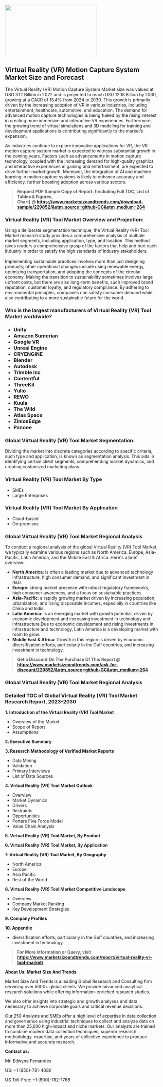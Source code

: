 <p><img class="alignnone size-medium wp-image-20088" src="https://ffe5etoiles.com/wp-content/uploads/2024/12/MST1-300x171.png" alt="" width="300" height="171" /></p><h2>Virtual Reality (VR) Motion Capture System Market Size and Forecast</h2><p>The Virtual Reality (VR) Motion Capture System Market size was valued at USD 3.12 Billion in 2022 and is projected to reach USD 12.18 Billion by 2030, growing at a CAGR of 18.4% from 2024 to 2030. This growth is primarily driven by the increasing adoption of VR in various industries, including entertainment, healthcare, automotive, and education. The demand for advanced motion capture technologies is being fueled by the rising interest in creating more immersive and interactive VR experiences. Furthermore, the growing trend of virtual simulations and 3D modeling for training and development applications is contributing significantly to the market’s expansion.</p><p>As industries continue to explore innovative applications for VR, the VR motion capture system market is expected to witness substantial growth in the coming years. Factors such as advancements in motion capture technology, coupled with the increasing demand for high-quality graphics and interactive experiences in gaming and entertainment, are expected to drive further market growth. Moreover, the integration of AI and machine learning in motion capture systems is likely to enhance accuracy and efficiency, further boosting adoption across various sectors.</p></p><blockquote id="" class=""><strong>Request PDF Sample Copy of Report: (Including Full TOC, List of Tables &amp; Figures, Chart)&nbsp;@&nbsp;<strong><a href="https://www.marketsizeandtrends.com/download-sample/229852/&utm_source=github-GC&utm_medium=264" target="_blank">https://www.marketsizeandtrends.com/download-sample/229852/&utm_source=github-GC&utm_medium=264</a></strong></strong></blockquote><h3 id="" class="">Virtual Reality (VR) Tool Market&nbsp;Overview and Projection:</h3><p id="" class="">Using a deliberate segmentation technique, the Virtual Reality (VR) Tool Market research study provides a comprehensive analysis of multiple market segments, including application, type, and location. This method gives readers a comprehensive grasp of the factors that help and hurt each industry in order to satisfy the high standards of industry stakeholders. <br /> <br />Implementing sustainable practices involves more than just designing products; other operational changes include using renewable energy, optimizing transportation, and adopting the concepts of the circular economy. Making the transition to sustainability sometimes involves large upfront costs, but there are also long-term benefits, such improved brand reputation, customer loyalty, and regulatory compliance. By adhering to environmental principles, companies can satisfy consumer demand while also contributing to a more sustainable future for the world.</p><h3 id="" class="">Who is the largest manufacturers of&nbsp;Virtual Reality (VR) Tool Market worldwide?</h3><h3 class=""><p><ul><li>Unity </li><li> Amazon Sumerian </li><li> Google VR </li><li> Unreal Engine </li><li> CRYENGINE </li><li> Blender </li><li> Autodesk </li><li> Trimble Inc </li><li> Contentful </li><li> ThreeKit </li><li> Yulio </li><li> REWO </li><li> Kuula </li><li> The Wild </li><li> Atlas Space </li><li> ZiniosEdge </li><li> Panoee</li></ul></p></h3><h3 id="" class="">Global&nbsp;Virtual Reality (VR) Tool Market Segmentation:</h3><p id="" class="">Dividing the market into discrete categories according to specific criteria, such type and application, is known as segmentation analysis. This aids in identifying certain client segments, comprehending market dynamics, and creating customized marketing plans.</p><h3 id="" class="">Virtual Reality (VR) Tool Market&nbsp;By Type</h3><p><p><ul><li>SMEs</li><li> Large Enterprises</p></li></ul></p></p><h3 id="" class="">Virtual Reality (VR) Tool Market&nbsp;By Application</h3><p class=""><p><ul><li>Cloud-based</li><li> On-premises</li></ul></p></p><h3 id="" class="">Global Virtual Reality (VR) Tool Market Regional Analysis</h3><p id="" class="">To conduct a regional analysis of the global Virtual Reality (VR) Tool Market, we typically examine various regions such as North America, Europe, Asia-Pacific, Latin America, and the Middle East &amp; Africa. Here's a brief overview:</p><ul><li><strong>North America</strong>: is often a leading market due to advanced technology infrastructure, high consumer demand, and significant investment in R&amp;D.</li><li><strong>Europe</strong>: strong market presence with robust regulatory frameworks, high consumer awareness, and a focus on sustainable practices.</li><li><strong>Asia-Pacific</strong>: a rapidly growing market driven by increasing population, urbanization, and rising disposable incomes, especially in countries like China and India.</li><li><strong>Latin America</strong>: is an emerging market with growth potential, driven by economic development and increasing investment in technology and infrastructure.Due to economic development and rising investments in infrastructure and technology, Latin America is a developing market with room to grow.</li><li><strong>Middle East &amp; Africa</strong>: Growth in this region is driven by economic diversification efforts, particularly in the Gulf countries, and increasing investment in technology.</li></ul><blockquote id="" class=""><strong>Get a Discount On The Purchase Of This Report @ <strong><a href="https://www.marketsizeandtrends.com/ask-for-discount/229852/&utm_source=github-GC&utm_medium=264" target="_blank">https://www.marketsizeandtrends.com/ask-for-discount/229852/&utm_source=github-GC&utm_medium=264</a></strong></strong></blockquote><h3 id="" class="">Global Virtual Reality (VR) Tool Market Regional Analysis</h3><h3 id="" class="">Detailed TOC of Global Virtual Reality (VR) Tool Market Research Report, 2023-2030</h3><p id="" class=""><strong>1. Introduction of the Virtual Reality (VR) Tool Market</strong></p><ul><li>Overview of the Market</li><li>Scope of Report</li><li>Assumptions</li></ul><p id="" class=""><strong>2. Executive Summary</strong></p><p id="" class=""><strong>3. Research Methodology of Verified Market Reports</strong></p><ul><li>Data Mining</li><li>Validation</li><li>Primary Interviews</li><li>List of Data Sources</li></ul><p id="" class=""><strong>4. Virtual Reality (VR) Tool Market Outlook</strong></p><ul><li>Overview</li><li>Market Dynamics</li><li>Drivers</li><li>Restraints</li><li>Opportunities</li><li>Porters Five Force Model</li><li>Value Chain Analysis</li></ul><p id="" class=""><strong>5. Virtual Reality (VR) Tool Market, By Product</strong></p><p id="" class=""><strong>6. Virtual Reality (VR) Tool Market, By Application</strong></p><p id="" class=""><strong>7. Virtual Reality (VR) Tool Market, By Geography</strong></p><ul><li>North America</li><li>Europe</li><li>Asia Pacific</li><li>Rest of the World</li></ul><p id="" class=""><strong>8. Virtual Reality (VR) Tool Market Competitive Landscape</strong></p><ul><li>Overview</li><li>Company Market Ranking</li><li>Key Development Strategies</li></ul><p id="" class=""><strong>9. Company Profiles</strong></p><p id="" class=""><strong>10. Appendix</strong></p><ul><li>diversification efforts, particularly in the Gulf countries, and increasing investment in technology.</li></ul><blockquote id="" class=""><strong>For More Information or Query, visit <strong><strong><a href="https://www.marketsizeandtrends.com/report/virtual-reality-vr-tool-market/" target="_blank">https://www.marketsizeandtrends.com/report/virtual-reality-vr-tool-market/</a></strong></strong></strong></blockquote><p id="" class=""><strong>About Us: Market Size And Trends</strong></p><p id="" class="">Market Size And Trends is a leading Global Research and Consulting firm servicing over 5000+ global clients. We provide advanced analytical research solutions while offering information-enriched research studies.</p><p id="" class="">We also offer insights into strategic and growth analyses and data necessary to achieve corporate goals and critical revenue decisions.</p><p id="" class="">Our 250 Analysts and SMEs offer a high level of expertise in data collection and governance using industrial techniques to collect and analyze data on more than 25,000 high-impact and niche markets. Our analysts are trained to combine modern data collection techniques, superior research methodology, expertise, and years of collective experience to produce informative and accurate research.</p><p id="" class=""><strong>Contact us:</strong></p><p id="" class="">Mr. Edwyne Fernandes</p><p id="" class="">US: +1 (650)-781-4080</p><p id="" class="">US Toll-Free: +1 (800)-782-1768</p>
